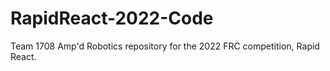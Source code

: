 # RapidReact-2022-Code

Team 1708 Amp'd Robotics repository for the 2022 FRC competition, Rapid React.
